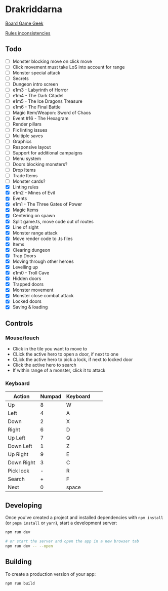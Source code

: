 # Drakriddarna

[Board Game Geek](https://boardgamegeek.com/image/4326455/dragonfire)

[Rules inconsistencies](https://boardgamegeek.com/thread/2896557/rules-omissions-ambiguities-and-oddities)

## Todo
- [ ] Monster blocking move on click move
- [ ] Click movement must take LoS into account for range
- [ ] Monster special attack
- [ ] Secrets
- [ ] Dungeon intro screen
- [ ] e1m3 - Labyrinth of Horror
- [ ] e1m4 - The Dark Citadel
- [ ] e1m5 - The Ice Dragons Treasure
- [ ] e1m6 - The Final Battle
- [ ] Magic Item/Weapon: Sword of Chaos
- [ ] Event #16 - The Hexagram
- [ ] Render pillars
- [ ] Fix linting issues
- [ ] Multiple saves
- [ ] Graphics
- [ ] Responsive layout
- [ ] Support for additional campaigns
- [ ] Menu system
- [ ] Doors blocking monsters?
- [ ] Drop Items
- [ ] Trade Items
- [ ] Monster cards?
- [X] Linting rules
- [X] e1m2 - Mines of Evil
- [X] Events
- [X] e1m1 - The Three Gates of Power
- [X] Magic Items
- [X] Centering on spawn
- [X] Split game.ts, move code out of routes
- [X] Line of sight
- [X] Monster range attack
- [X] Move render code to .ts files
- [X] Items
- [X] Clearing dungeon
- [X] Trap Doors
- [X] Moving through other heroes
- [X] Levelling up
- [X] e1m0 - Troll Cave
- [X] Hidden doors
- [X] Trapped doors
- [X] Monster movement
- [X] Monster close combat attack
- [X] Locked doors
- [X] Saving & loading

## Controls
### Mouse/touch
* Click in the tile you want to move to
* CLick the active hero to open a door, if next to one
* CLick the active hero to pick a lock, if next to locked door
* Click the active hero to search
* If within range of a monster, click it to attack

### Keyboard
| Action     | Numpad | Keyboard |   |   |
|------------|--------|----------|---|---|
| Up         | 8      | W        |   |   |
| Left       | 4      | A        |   |   |
| Down       | 2      | X        |   |   |
| Right      | 6      | D        |   |   |
| Up Left    | 7      | Q        |   |   |
| Down Left  | 1      | Z        |   |   |
| Up Right   | 9      | E        |   |   |
| Down Right | 3      | C        |   |   |
| Pick lock  | -      | R        |   |   |
| Search     | +      | F        |   |   |
| Next       | 0      | space    |   |   |

## Developing

Once you've created a project and installed dependencies with `npm install` (or `pnpm install` or `yarn`), start a development server:

```bash
npm run dev

# or start the server and open the app in a new browser tab
npm run dev -- --open
```

## Building

To create a production version of your app:

```bash
npm run build
```
